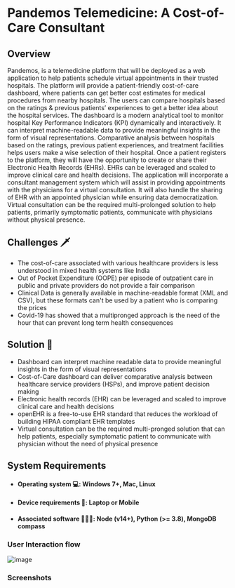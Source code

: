 # Pandemos Telemedicine: A Cost-of-Care Consultant

## Overview
Pandemos, is a telemedicine platform that will be deployed as a web application to help patients schedule virtual appointments in their trusted hospitals. The platform will provide a patient-friendly cost-of-care dashboard, where patients can get better cost estimates for medical procedures from nearby hospitals. The users can compare hospitals based on the ratings & previous patients’ experiences to get a better idea about the hospital services. The dashboard is a modern analytical tool to monitor hospital Key Performance Indicators (KPI) dynamically and interactively. It can interpret machine-readable data to provide meaningful insights in the form of visual representations. Comparative analysis between hospitals based on the ratings, previous patient experiences, and treatment facilities helps users make a wise selection of their hospital. 
Once a patient registers to the platform, they will have the opportunity to create or share their Electronic Health Records (EHRs). EHRs can be leveraged and scaled to improve clinical care and health decisions. The application will incorporate a consultant management system which will assist in providing appointments with the physicians for a virtual consultation. It will also handle the sharing of EHR with an appointed physician while ensuring data democratization. Virtual consultation can be the required multi-prolonged solution to help patients, primarily symptomatic patients, communicate with physicians without physical presence.


## Challenges 🗡
- The cost-of-care associated with various healthcare providers is less understood in mixed health systems like India
- Out of Pocket Expenditure (OOPE) per episode of outpatient care in public and private providers do not provide a fair comparison
- Clinical Data is generally available in machine-readable format (XML and CSV), but these formats can't be used by a patient who is comparing the prices
- Covid-19 has showed that a multipronged approach is the need of the hour that can prevent long term health consequences

## Solution 📃
- Dashboard can interpret machine readable data to provide meaningful insights in the form of visual representations
- Cost-of-Care dashboard can deliver comparative analysis between healthcare service providers (HSPs), and improve patient decision making
- Electronic health records (EHR) can be leveraged and scaled to improve clinical care and health decisions
- openEHR is a free-to-use EHR standard that reduces the workload of building HIPAA compliant EHR templates
- Virtual consultation can be the required multi-pronged solution that can help patients, especially symptomatic patient to communicate with physician without the need of physical presence


## System Requirements

- #### Operating system 💻: Windows 7+, Mac, Linux
- #### Device requirements 📱: Laptop or Mobile
- #### Associated software 👩🏼‍💻: Node (v14+), Python (>= 3.8), MongoDB compass


### User Interaction flow
![image](https://user-images.githubusercontent.com/56304060/169528750-36d58aa6-c13f-458c-bb74-e440debe957e.png)


### Screenshots


